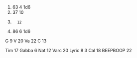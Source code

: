 
1. 63  4      1d6
2.  37 10
3.       12
4. 86  6     1d6

G   9
V   20
Va   22
C    13


Tim  17
Gabba  6
Nat 12
Varc 20 
Lyric 8      3
Cal 18
BEEPBOOP 22
